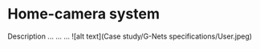 # Home-camera system

Description ...
...
...
![alt text](Case study/G-Nets specifications/User.jpeg)
